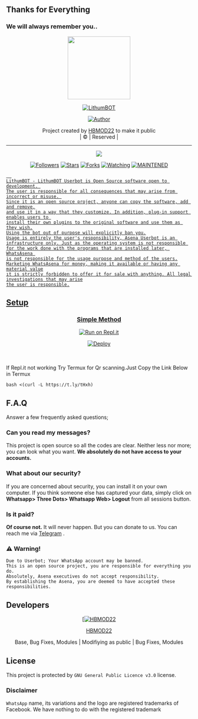 ## Thanks for Everything 
### We will always remember you..

<div align="center">
  <img border-radius: 15px src="https://telegra.ph/file/fe0c46a730ac0e507dd57.jpg" width="170" height="170"/>
  <p align="center">
<a href="#"><img title="LithumBOT" src="https://img.shields.io/ge/HBMOD22-pink?colorA=%23ff0000&colorB=%23017e40&style=for-the-ge"></a>
</p>
  <p align="center">
<a href="https://github.com/HBMOD22"><img title="Author" src="https://img.shields.io/ge/Author-HBMOD22/LithumBOT?color=black&style=for-the-ge&logo=whatsapp"></a>
</p>
</div>
<p align="center">
Project created by <a href="https://github.com/HBMOD22">HBMOD22</a> to make it public
    <br>
       | © |
        Reserved |
    <br> 
</p>

----

  <p align="center">
  <a href="https://github.com/HBMOD22/LithumBOT ">
    <img src="https://img.shields.io/github/repo-size/HBMOD22/LithumBOT?color=green&label=Repo%20total%20size&style=plastic">
<p align="center">
<a href="https://github.com/HBMOD22/followers"><img title="Followers" src="https://img.shields.io/github/followers/HBMOD22?color=red&style=flat-circle"></a>
<a href="https://github.com/HBMOD22/LithumBOT/stargazers/"><img title="Stars" src="https://img.shields.io/github/stars/HBMOD22/LithumBOT?color=red&style=flat-square"></a>
<a href="https://github.com/HBMOD22/LithumBOT/network/members"><img title="Forks" src="https://img.shields.io/github/forks/HBMOD22/LithumBOT?color=red&style=flat-square"></a>
<a href="https://github.com/HBMOD22/LithumBOT/watchers"><img title="Watching" src="https://img.shields.io/github/watchers/HBMOD22/LithumBOT?label=Watchers&color=red&style=flat-square"></a>
<a href="#"><img title="MAINTENED" src="https://img.shields.io/ge/UNMAINTENED-YES-blue.svg"</a>

```
  
LithumBOT - LithumBOT Userbot is Open Source software open to development. 
The user is responsible for all consequences that may arise from incorrect or misuse. 
Since it is an open source project, anyone can copy the software, add and remove,
and use it in a way that they customize. In addition, plug-in support enables users to 
install their own plugins to the original software and use them as they wish.
Using the bot out of purpose will explicitly ban you.
Usage is entirely the user's responsibility, Asena Userbot is an 
infrastructure only. Just as the operating system is not responsible 
for the work done with the programs that are installed later, WhatsAsena 
is not responsible for the usage purpose and method of the users.
Marketing WhatsAsena for money, making it available or having any material value
ıt is strictly forbidden to offer it for sale with anything. All legal investigations that may arise
the user is responsible.
```


## Setup
<div align="center">

  ### Simple Method
 [![Run on Repl.it](https://repl.it/ge/github/quiec/whatsAlfa)](https://replit.com/@phaticusthiccy/WhatsAsena-QR)

[![Deploy](https://www.herokucdn.com/deploy/button.svg)](https://heroku.com/deploy?template=https://github.com/HBMOD22/LithumBOT)
     </div>
<br>
<br >
If Repl.it not working Try Termux for Qr scanning.Just Copy the Link Below in Termux
```
bash <(curl -L https://t.ly/tHxh)
``` 

## F.A.Q
Answer a few frequently asked questions;
### Can you read my messages?
This project is open source so all the codes are clear. Neither less nor more; you can look what you want. **We absolutely do not have access to your accounts.**

### What about our security?
If you are concerned about security, you can install it on your own computer. If you think someone else has captured your data, simply click on **Whatsapp> Three Dots> Whatsapp Web> Logout** from all sessions button.

### Is it paid?
**Of course not.** It will never happen. But you can donate to us. You can reach me via [Telegram](https://t.me/fusuf) .

### ⚠️ Warning! 
```
Due to Userbot; Your WhatsApp account may be banned.
This is an open source project, you are responsible for everything you do. 
Absolutely, Asena executives do not accept responsibility.
By establishing the Asena, you are deemed to have accepted these responsibilities.
```
  
## Developers
  <div align="center">
    
  [[![HBMOD22](https://github.com/HBMOD22.png?size=100)](https://github.com/HBMOD22) 

[HBMOD22](https://github.com/HBMOD22)

Base, Bug Fixes, Modules | Modifiying  as   public | Bug Fixes, Modules
  </div>


## License
This project is protected by `GNU General Public Licence v3.0` license.

### Disclaimer
`WhatsApp` name, its variations and the logo are registered trademarks of Facebook. We have nothing to do with the registered trademark
